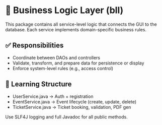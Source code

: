 # 🧠 Business Logic Layer (bll)

This package contains all service-level logic that connects the GUI to the database.
Each service implements domain-specific business rules.

## ✅ Responsibilities

- Coordinate between DAOs and controllers
- Validate, transform, and prepare data for persistence or display
- Enforce system-level rules (e.g., access control)

## 🧠 Learning Structure

- UserService.java → Auth + registration
- EventService.java → Event lifecycle (create, update, delete)
- TicketService.java → Ticket booking, validation, PDF gen

Use SLF4J logging and full Javadoc for all public methods.
